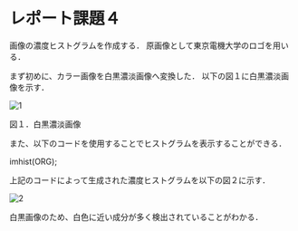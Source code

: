 # レポート課題４
画像の濃度ヒストグラムを作成する．
原画像として東京電機大学のロゴを用いる．

まず初めに、カラー画像を白黒濃淡画像へ変換した．
以下の図１に白黒濃淡画像を示す．

![1](https://user-images.githubusercontent.com/19383267/50560630-13a59000-0d46-11e9-802b-d416cb4e5cde.PNG)

図１．白黒濃淡画像

また、以下のコードを使用することでヒストグラムを表示することができる．

imhist(ORG);

上記のコードによって生成された濃度ヒストグラムを以下の図２に示す．

![2](https://user-images.githubusercontent.com/19383267/50560629-13a59000-0d46-11e9-96c2-d5350372e1ff.PNG)

白黒画像のため、白色に近い成分が多く検出されていることがわかる．
